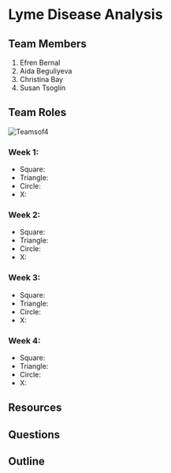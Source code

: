 # Lyme Disease Analysis

## Team Members
1. Efren Bernal
2. Aida Beguliyeva
3. Christina Bay
4. Susan Tsoglin

## Team Roles
![Teamsof4](Resources/TeamsOf4.png)
### Week 1:
- Square:
- Triangle:
- Circle:
- X:

### Week 2:
- Square:
- Triangle:
- Circle:
- X:

### Week 3:
- Square:
- Triangle:
- Circle:
- X:

### Week 4:
- Square:
- Triangle:
- Circle:
- X:

## Resources

## Questions

## Outline
